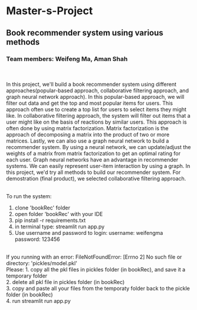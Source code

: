 # Master-s-Project
## Book recommender system using various methods
### Team members:  Weifeng Ma,  Aman Shah
</br>
</br>
In this project, we'll build a book recommender system using different approaches(popular-based approach, collaborative filtering approach, and graph neural network approach). In this popular-based approach, we will filter out data and get the top and most popular items for users. This approach often use to create a top list for users to select items they might like. In collaborative filtering approach, the system will filter out items that a user might like on the basis of reactions by similar users. This approach is often done by using matrix factorization. Matrix factorization is the approach of decomposing a matrix into the product of two or more matrices. Lastly, we can also use a graph neural network to build a recommender system. By using a neural network, we can update/adjust the weights of a matrix from matrix factorization to get an optimal rating for each user. Graph neural networks have an advantage in recommender systems. We can easily represent user-item interaction by using a graph. In this project, we'd try all methods to build our recommender system. For demostration (final product), we selected collaborative filtering approach. </br>

</br>

To run the system:
1. clone 'bookRec' folder
2. open folder 'bookRec' with your IDE
3. pip install -r requirements.txt
4. in terminal type: streamlit run app.py
5. Use username and password to login:
username: weifengma </br>
password: 123456

</br>
If you running with an error: FileNotFoundError: [Errno 2] No such file or directory: 'pickles/model.pkl' </br>
Please: 1. copy all the pkl files in pickles folder (in bookRec), and save it a temporary folder  </br>
2. delete all pkl file in pickles folder (in bookRec) </br>
3. copy and paste all your files from the temporaty folder back to the pickle folder (in bookRec) </br>
4. run streamlit run app.py </br>
